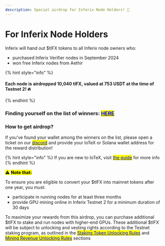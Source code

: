 ```yaml
---
description: Special airdrop for Inferix Node Holders! 🎉
---
```


# For Inferix Node Holders

Inferix will hand out $tIFX tokens to all Inferix node owners who:

* purchased Inferix Verifier nodes in September 2024
* won free Inferix nodes from Aethir&#x20;

{% hint style="info" %}
#### **Each node is airdropped** 10,040 **tIFX, valued at 753 USDT at the time of Testnet 2!** 🔥
{% endhint %}

### Finding yourself on the list of winners: [<mark style="color:blue;">HERE</mark>](https://docs.google.com/spreadsheets/d/1qRA2RiV1tdbrZIqxRfMSo33N-9GWF3p5pO6kOk-ekWY/edit?gid=0#gid=0)

### How to get airdrop?

If you’ve found your wallet among the winners on the list, please open a ticket on our [<mark style="color:blue;">discord</mark>](https://discord.com/invite/NJvcWYcB9W) and provide your IoTeX or Solana wallet address for the reward distribution!

{% hint style="info" %}
If you are new to IoTeX, visit [<mark style="color:blue;">the guide</mark>](https://docs.iotex.io/depin-infra-modules-dim/iotex-l1-depin-blockchain/wallets) for more info
{% endhint %}

<mark style="background-color:yellow;">⚠️</mark> <mark style="background-color:yellow;"></mark><mark style="background-color:yellow;">**Note that:**</mark>

To ensure you are eligible to convert your $tIFX into mainnet tokens after one year, you must:

* participate in running nodes for at least three months&#x20;
* provide GPU mining online in Inferix Testnet 2 for a minimum duration of 30 days&#x20;

To maximize your rewards from this airdrop, you can purchase additional $tIFX to stake and run nodes with higher-end GPUs. These additional $tIFX will be subject to unlocking and vesting rights according to the Testnet staking program, as outlined in the [<mark style="color:blue;">Staking Token Unlocking Rules</mark>](../gpu-staking-and-unstaking/unstaking-gpus.md) and [<mark style="color:blue;">Mining Revenue Unlocking Rules</mark>](../user-revenue-calculation/claiming-rewards.md) sections
